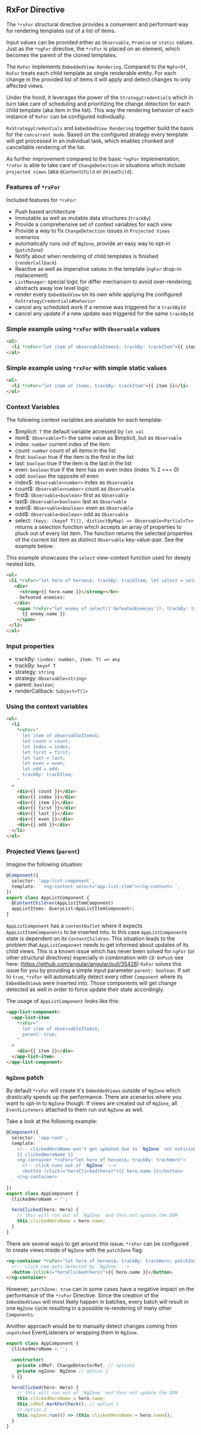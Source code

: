 ## RxFor Directive

The `*rxFor` structural directive provides a convenient and performant way for rendering
templates out of a list of items.

Input values can be provided either as `Observable`, `Promise` or `static` values. Just as the `*ngFor` directive, the `*rxFor` is placed on an element, which becomes the parent of the cloned templates.

The `RxFor` implements `EmbeddedView Rendering`. Compared to the `NgForOf`, `RxFor` treats each child template as single renderable entity. For each change in the provided list of items it will apply and detect changes to only affected views.

Under the hood, it leverages the power of the `StrategyCredential`s which in turn take care of scheduling and prioritizing the change detection for each child template (aka item in the list). This way the rendering behavior of each instance of `RxFor` can be configured individually.

`RxStrategyCredentials` and `EmbeddedView Rendering` together build the basis for the `concurrent mode`. Based on the configured strategy every template will get processed in an individual task, which enables chunked and cancellable rendering of the list.

As further improvement compared to the basic `*ngFor` implementation, `*rxFor` is able to take care of `ChangeDetection` in situations which include `projected views` (aka `@ContentChild` or `@ViewChild`).

### Features of `*rxFor`

Included features for `*rxFor`:

- Push based architecture
- Immutable as well as mutable data structures (`trackBy`)
- Provide a comprehensive set of context variables for each view
- Provide a way to fix `ChangeDetection` issues in `Projected Views` scenarios
- automatically runs out of `NgZone`, provide an easy way to opt-in (`patchZone`)
- Notify about when rendering of child templates is finished (`renderCallback`)
- Reactive as well as imperative values in the template (`ngFor` drop-in replacement)
- `ListManager`: special logic for differ mechanism to avoid over-rendering; abstracts away low level logic
- render every `EmbeddedView` on its own while applying the configured `RxStrategyCredentials#behavior`
- cancel any scheduled work if a remove was triggered for a `trackById`
- cancel any update if a new update was triggered for the same `trackById`

### Simple example using `*rxFor` with `Observable` values

```html
<ul>
  <li *rxFor="let item of observableItems$; trackBy: trackItem">{{ item }}</li>
</ul>
```

### Simple example using `*rxFor` with simple static values

```html
<ul>
  <li *rxFor="let item of items; trackBy: trackItem">{{ item }}</li>
</ul>
```

### Context Variables

The following context variables are available for each template:

- $implicit: `T` the default variable accessed by `let val`
- item$: `Observable<T>` the same value as $implicit, but as `Observable`
- index: `number` current index of the item
- count: `number` count of all items in the list
- first: `boolean` true if the item is the first in the list
- last: `boolean` true if the item is the last in the list
- even: `boolean` true if the item has on even index (index % 2 === 0)
- odd: `boolean` the opposite of even
- index$: `Observable<number>` index as `Observable`
- count$: `Observable<number>` count as `Observable`
- first$: `Observable<boolean>` first as `Observable`
- last$: `Observable<boolean>` last as `Observable`
- even$: `Observable<boolean>` even as `Observable`
- odd$: `Observable<boolean>` odd as `Observable`
- select: `(keys: (keyof T)[], distinctByMap) => Observable<Partial<T>>` returns a selection function which accepts an array of properties to pluck out of every list item. The function returns the selected properties of the current list item as distinct `Observable` key-value-pair. See the example below:

This example showcases the `select` view-context function used for deeply nested lists.

```html
<ul>
 <li *rxFor="let hero of heroes$; trackBy: trackItem; let select = select;">
   <div>
     <strong>{{ hero.name }}</strong></br>
     Defeated enemies:
   </div>
    <span *rxFor="let enemy of select(['defeatedEnemies']); trackBy: trackEnemy;">
      {{ enemy.name }}
    </span>
 </li>
</ul>
```

### Input properties

- trackBy: `(index: number, item: T) => any`
- trackBy: `keyof T`
- strategy: `string`
- strategy: `Observable<string>`
- parent: `boolean`;
- renderCallback: `Subject<T[]>`

### Using the context variables

```html
<ul>
  <li
    *rxFor="
      let item of observableItems$;
      let count = count;
      let index = index;
      let first = first;
      let last = last;
      let even = even;
      let odd = odd;
      trackBy: trackItem;
    "
  >
    <div>{{ count }}</div>
    <div>{{ index }}</div>
    <div>{{ item }}</div>
    <div>{{ first }}</div>
    <div>{{ last }}</div>
    <div>{{ even }}</div>
    <div>{{ odd }}</div>
  </li>
</ul>
```

### Projected Views (`parent`)

Imagine the following situation:

```ts
@Component({
  selector: 'app-list-component',
  template: ` <ng-content select="app-list-item"></ng-content> `,
})
export class AppListComponent {
  @ContentChildren(AppListItemComponent)
  appListItems: QueryList<AppListItemComponent>;
}
```

`AppListComponent` has a `contentOutlet` where it expects `AppListItemComponents` to be inserted into. In this case `AppListComponent`s state is dependent on its `ContentChildren`.
This situation leads to the problem that `AppListComponent` needs to get informed about updates of its child views. This is a known issue which has never been solved for `ngFor` (or other structural directives) especially in combination with `CD OnPush` see here: (https://github.com/angular/angular/pull/35428) `RxFor` solves this issue for you by providing a simple input parameter `parent: boolean`. If set to `true`, `*rxFor` will automatically detect every other `Component` where its `EmbeddedView`s were inserted into. Those components will get change detected as well in order to force update their state accordingly.

The usage of `AppListComponent` looks like this:

```html
<app-list-component>
  <app-list-item
    *rxFor="
      let item of observableItems$;
      parent: true;
    "
  >
    <div>{{ item }}</div>
  </app-list-item>
</app-list-component>
```

### `NgZone` patch

By default `*rxFor` will create it's `EmbeddedViews` outside of `NgZone` which drastically speeds up the performance. There are scenarios where you want to opt-in to `NgZone` though. If views are created out of `NgZone`, all `EventListeners` attached to them run out `NgZone` as well.

Take a look at the following example:

```ts
@Component({
  selector: 'app-root',
  template: `
    <!-- clickedHeroName won't get updated due to `NgZone` not noticing the click -->
    {{ clickedHeroName }}
    <ng-container *rxFor="let hero of heroes$; trackBy: trackHero">
      <!-- click runs out of `NgZone` -->
      <button (click)="heroClicked(hero)">{{ hero.name }}</button>
    </ng-container>
  `
})
export class AppComponent {
  clickedHeroName = '';

  heroClicked(hero: Hero) {
    // this will run out of `NgZone` and thus not update the DOM
    this.clickedHeroName = hero.name;
  }
}
```

There are several ways to get around this issue. `*rxFor` can be configured to create views inside of `NgZone` with the `patchZone` flag:

```html
<ng-container *rxFor="let hero of heroes$; trackBy: trackHero; patchZone: true">
  <!-- click now gets detected by `NgZone` -->
  <button (click)="heroClicked(hero)">{{ hero.name }}</button>
</ng-container>
```

However, `patchZone: true` can in some cases have a negative impact on the performance of the `*rxFor` Directive. Since the creation of the `EmbeddedViews` will most likely happen in batches, every batch will result in one `NgZone` cycle resulting in a possible re-rendering of many other `Components`.

Another approach would be to manually detect changes coming from `unpatched` EventListeners or wrapping them in `NgZone`.

```ts
export class AppComponent {
  clickedHeroName = '';

  constructor(
    private cdRef: ChangeDetectorRef, // option1
    private ngZone: NgZone // option 2
  ) {}

  heroClicked(hero: Hero) {
    // this will run out of `NgZone` and thus not update the DOM
    this.clickedHeroName = hero.name;
    this.cdRef.markForCheck(); // option 1
    // option 2
    this.ngZone.run(() => (this.clickedHeroName = hero.name));
  }
}
```
